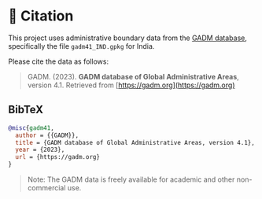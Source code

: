 # 📌 Citation

This project uses administrative boundary data from the [GADM database](https://gadm.org), specifically the file `gadm41_IND.gpkg` for India.

Please cite the data as follows:

> GADM. (2023). **GADM database of Global Administrative Areas**, version 4.1. Retrieved from [https://gadm.org](https://gadm.org)

## BibTeX

```bibtex
@misc{gadm41,
  author = {{GADM}},
  title = {GADM database of Global Administrative Areas, version 4.1},
  year = {2023},
  url = {https://gadm.org}
}
```

> Note: The GADM data is freely available for academic and other non-commercial use.
